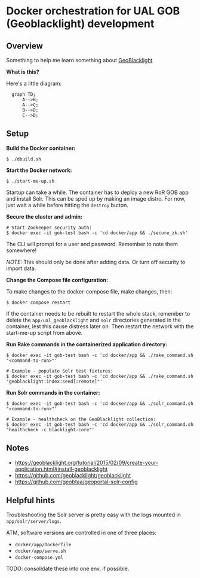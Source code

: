 # Docker orchestration for UAL GOB (Geoblacklight) development

## Overview

Something to help me learn something about [GeoBlacklight](https://geoblacklight.org/)

**What is this?**

Here's a little diagram:

```mermaid
  graph TD;
      A-->B;
      A-->C;
      B-->D;
      C-->D;
```

## Setup

**Build the Docker container:**

```shell
$ ./dbuild.sh
```

**Start the Docker network:**

```shell
$ ./start-me-up.sh
```

Startup can take a while. The container has to deploy a new RoR GOB app and install Solr. This can be sped up by making an image distro. For now, just wait a while before hitting the `destroy` button.

**Secure the cluster and admin:**

```shell
# Start Zookeeper security auth:
$ docker exec -it gob-test bash -c 'cd docker/app && ./secure_zk.sh'
```

The CLI will prompt for a user and password. Remember to note them somewhere!

_NOTE:_ This should only be done after adding data. Or turn off security to import data.

**Change the Compose file configuration:**

To make changes to the docker-compose file, make changes, then:

```shell
$ docker compose restart
```

If the container needs to be rebuilt to restart the whole stack, remember to delete the `app/ual_geoblacklight` and `solr` directories generated in the container, lest this cause distress later on. Then restart the network with the start-me-up script from above.

**Run Rake commands in the containerized application directory:**

```shell
$ docker exec -it gob-test bash -c 'cd docker/app && ./rake_command.sh "<command-to-run>"'

# Example - populate Solr test fixtures:
$ docker exec -it gob-test bash -c 'cd docker/app && ./rake_command.sh "geoblacklight:index:seed[:remote]"'
```

**Run Solr commands in the container:**

```shell
$ docker exec -it gob-test bash -c 'cd docker/app && ./solr_command.sh "<command-to-run>"'

# Example - healthcheck on the GeoBlacklight collection:
$ docker exec -it gob-test bash -c 'cd docker/app && ./solr_command.sh "healthcheck -c blacklight-core"'
```

## Notes

* https://geoblacklight.org/tutorial/2015/02/09/create-your-application.html#install-geoblacklight
* https://github.com/geoblacklight/geoblacklight
* https://github.com/geobtaa/geoportal-solr-config

## Helpful hints

Troubleshooting the Solr server is pretty easy with the logs mounted in `app/solr/server/logs`.

ATM, software versions are controlled in one of three places:

* `docker/app/Dockerfile`
* `docker/app/serve.sh`
* `docker-compose.yml`

TODO: consolidate these into one env, if possible.

